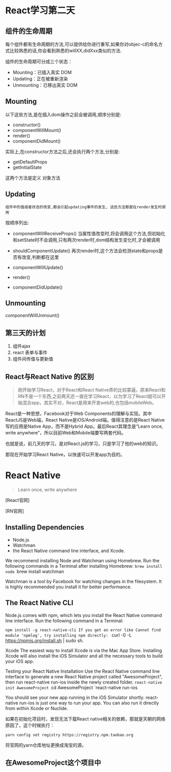 # React学习第二天

## 组件的生命周期

>
  每个组件都有生命周期的方法,可以提供给你进行重写,如果你对objec-c的命名方式比较熟悉的话,你会看到熟悉的willXX,didXxx类似的方法.

组件的生命周期可分成三个状态：
* Mounting：已插入真实 DOM
* Updating：正在被重新渲染
* Unmounting：已移出真实 DOM


## Mounting

以下这些方法,是在插入dom操作之前会被调用,顺序分别是:

* constructor()
* componentWillMount()
* render()
* componentDidMount()

实际上,在constructor方法之后,还会执行两个方法,分别是:

* getDefaultProps
* getInitialState

这两个方法是定义 对象方法


## Updating

>
    组件中的值或者状态的改变,都会引起updating事件的发生, 这些方法都是在render发生时调用

按顺序列出:

* componentWillReceiveProps()
 当属性值改变时,将会调用这个方法,但初始化和setState时不会调用,只有两次render时,dom结构发生变化时,才会被调用

* shouldComponentUpdate()
再次render时,这个方法会检测state和props是否有改变,判断都在这里

* componentWillUpdate()
* render()
* componentDidUpdate()

## Unmounting
componentWillUnmount()


## 第三天的计划

1. 组件ajax
2. react 表单与事件
3. 组件间传值与更新值



## React与React Native 的区别


> 刚开始学习React，对于React和React Native弄的比较蒙逼，原来React和RN不是一个东西,之前两天还一直在学习React，以为学习了React就可以开始混合app，其实不对，React是用来开发web的,也包括mobileWeb。


React是一种思想，Facebook对于Web Components的理解与实现。其中ReactJS是Web端，React Native是iOS/Android端。值得注意的是React Native写的应用是Native App，而不是Hybrid App。最后React其理念是“Learn once, write anywhere”，所以目前Web和Mobile端要写两套代码。

也就是说，前几天的学习，是对React.js的学习，只是学习了他的web的知识。

那现在开始学习React Native，以快速可以开发app为目的。


# React Native

> Learn once, write anywhere

[React官网]

[RN官网]


## Installing Dependencies
- Node.js
- Watchman
- the React Native command line interface, and Xcode.

We recommend installing Node and Watchman using Homebrew. Run the following commands in a Terminal after installing Homebrew:
`brew install node
`brew install watchman

Watchman is a tool by Facebook for watching changes in the filesystem. It is highly recommended you install it for better performance.

## The React Native CLI
Node.js comes with npm, which lets you install the React Native command line interface.
Run the following command in a Terminal:

`npm install -g react-native-cli
If you get an error like Cannot find module 'npmlog', try installing npm directly: ` curl -0 -L https://npmjs.org/install.sh | sudo sh.

Xcode
The easiest way to install Xcode is via the Mac App Store. Installing Xcode will also install the iOS Simulator and all the necessary tools to build your iOS app.

Testing your React Native Installation
Use the React Native command line interface to generate a new React Native project called "AwesomeProject", then run react-native run-ios inside the newly created folder.
`react-native init AwesomeProject
`cd AwesomeProject
`react-native run-ios

You should see your new app running in the iOS Simulator shortly.
react-native run-ios is just one way to run your app. You can also run it directly from within Xcode or Nuclide.


如果在初始化项目时，发现无法下载React native相关的依赖，那就是天朝的网络原因了，这个时候执行：

`yarn config set registry https://registry.npm.taobao.org`

将官网的yarn仓库地址更换成淘宝的源。


## 在AwesomeProject这个项目中